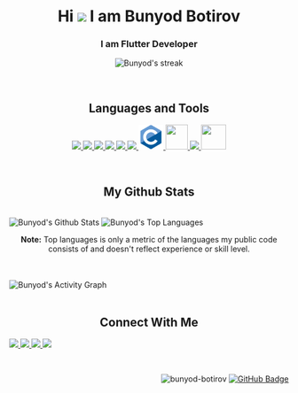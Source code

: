 <h1 align="center">Hi <img src="https://github.com/Shiv-sharma-111/Shiv-sharma-111/blob/master/Assets/Hi.gif" width="29px"> I am Bunyod Botirov</h1>

<h3 align="center">I am Flutter Developer</h3>

<p align="center">
    <img title="🔥 Get streak stats for your profile at git.io/streak-stats" alt="Bunyod's streak" src="https://github-readme-streak-stats.herokuapp.com/?user=bunyod-botirov&theme=black-ice&hide_border=true&stroke=0000&background=060A0CD0">
</p>

<br>

<h2 align="center">Languages and Tools</h2>
<p align="center"> 
  <a href="https://flutter.dev/" target="_blank"> <img src="https://img.icons8.com/color/48/000000/flutter.png"> </a>
  <a href="https://dart.dev/" target="_blank"> <img src="https://img.icons8.com/color/48/000000/dart.png"> </a>
  <a href="https://firebase.google.com/" target="_blank"> <img src="https://img.icons8.com/color/48/000000/firebase.png"> </a>
  <a href="https://git-scm.com/" target="_blank"> <img src="https://img.icons8.com/color/48/000000/git.png"> </a>
  <a href="https://www.linux.org/" target="_blank"> <img src="https://img.icons8.com/color/48/000000/linux.png"> </a>
  <a href="https://www.figma.com/" target="_blank"> <img src="https://img.icons8.com/color/48/000000/figma.png"> </a>
  <a href="https://www.cprogramming.com/" target="_blank"> <img src="https://raw.githubusercontent.com/devicons/devicon/master/icons/c/c-original.svg" width="45" height="45"/> </a>
  <a href="https://www.isocpp.org/" target="_blank"> <img src="https://cdn.worldvectorlogo.com/logos/c.svg" width="40" height="45"> </a>
  <a href="https://www.python.org/" target="_blank"> <img src="https://img.icons8.com/color/48/000000/python.png"> </a>
  <a href="https://www.sqlite.org/" target="_blank"> <img src="https://www.vectorlogo.zone/logos/sqlite/sqlite-icon.svg" width="45" height="45"/> </a>
</p>
 
<br>
 
<h2 align="center">My Github Stats</h2>
<br>
<img alt="Bunyod's Github Stats" src="https://github-readme-stats.vercel.app/api?username=bunyod-botirov&show_icons=true&count_private=true&theme=react&hide_border=true&bg_color=0D1117" />
    <img alt="Bunyod's Top Languages" src="https://github-readme-stats.vercel.app/api/top-langs/?username=bunyod-botirov&langs_count=8&count_private=true&layout=compact&theme=react&hide_border=true&bg_color=0D1117" />
<br>

<p align="center"><b>Note:</b> Top languages is only a metric of the languages my public code consists of and doesn't reflect experience or skill level.</p>

<br>
<br>
<img alt="Bunyod's Activity Graph" src="https://activity-graph.herokuapp.com/graph?username=bunyod-botirov&bg_color=0D1117&color=5BCDEC&line=5BCDEC&point=FFFFFF&hide_border=true" />
<br>
<br>

<h2 align="center">Connect With Me</h2>
<p align="left">
  <a href="https://www.linkedin.com/in/bunyod-botirov" target="_blank"> <img src="https://img.shields.io/badge/LinkedIn-blue?style=flat&logo=linkedin&labelColor=blue"> </a>
  <a href="" target="_blank"> <img src="https://img.shields.io/badge/YouTube-red?style=flat&logo=youtube&labelColor=red"> </a>
  <a href="" target="_blank"> <img src="https://img.shields.io/badge/Instagram-white?style=flat&logo=instagram&labelColor=white"> </a>
  <a href="b24bunyod@gmail.com" target="_blank"> <img src="https://img.shields.io/badge/Email-black?style=flat&logo=gmail&labelColor=black"> </a>
</p>

<br>

<p align="right">
  <img src="https://komarev.com/ghpvc/?username=bunyod-botirov&label=Profile%20views&color=0e75b6&style=flat" alt="bunyod-botirov" />
  <a href="https://github.com/bunyod-botirov?tab=followers"><img src="https://img.shields.io/github/followers/bunyod-botirov?label=Followers&style=social" alt="GitHub Badge"></a>
</p>
